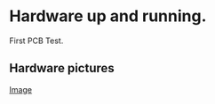 # Hardware up and running. 

First PCB Test. 


## Hardware pictures
[Image](media/20201123_first_hardware_picture.jpg)
